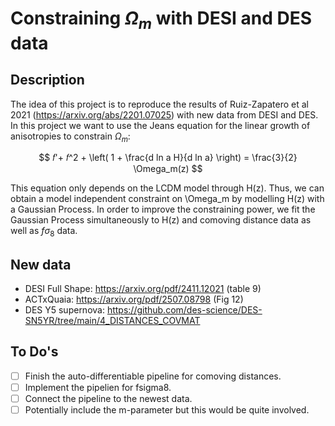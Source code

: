 # Constraining $\Omega_m$ with DESI and DES data

## Description
The idea of this project is to reproduce the results of Ruiz-Zapatero et al 2021 (https://arxiv.org/abs/2201.07025) with new data from DESI and DES.
In this project we want to use the Jeans equation for the linear growth of anisotropies to constrain $\Omega_m$:

$$
𝑓'+ 𝑓^2 + \left( 1 + \frac{d ln a H}{d ln a} \right) = \frac{3}{2} \Omega_m(z)
$$

This equation only depends on the LCDM model through H(z). Thus, we can obtain a model independent constraint on \Omega_m by modelling H(z) with a Gaussian Process.
In order to improve the constraining power, we fit the Gaussian Process simultaneously to H(z) and comoving distance data as well as $f\sigma_8$ data.

## New data
- DESI Full Shape: https://arxiv.org/pdf/2411.12021 (table 9)
- ACTxQuaia: https://arxiv.org/pdf/2507.08798 (Fig 12)
- DES Y5 supernova: https://github.com/des-science/DES-SN5YR/tree/main/4_DISTANCES_COVMAT

## To Do's
- [ ] Finish the auto-differentiable pipeline for comoving distances.
- [ ] Implement the pipelien for fsigma8.
- [ ] Connect the pipeline to the newest data.
- [ ] Potentially include the m-parameter but this would be quite involved.
